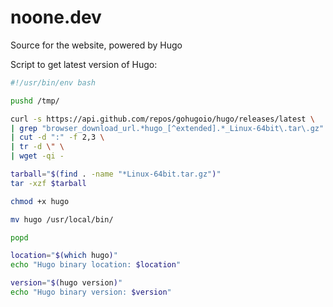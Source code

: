 # noone.dev

Source for the website, powered by Hugo

Script to get latest version of Hugo:

```bash
#!/usr/bin/env bash

pushd /tmp/

curl -s https://api.github.com/repos/gohugoio/hugo/releases/latest \
| grep "browser_download_url.*hugo_[^extended].*_Linux-64bit\.tar\.gz" \
| cut -d ":" -f 2,3 \
| tr -d \" \
| wget -qi -

tarball="$(find . -name "*Linux-64bit.tar.gz")"
tar -xzf $tarball

chmod +x hugo

mv hugo /usr/local/bin/

popd

location="$(which hugo)"
echo "Hugo binary location: $location"

version="$(hugo version)"
echo "Hugo binary version: $version"
```
